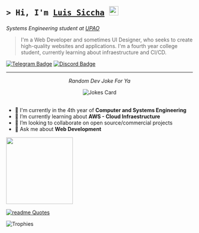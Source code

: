 

<!--
<img src="https://readme-jokes.vercel.app/api?theme=react" alt="Jokes Card" />
-->

## <p align="left"><samp>&gt; Hi, I'm <a href="https://github.com/LSiccha">Luis Siccha</a> <img src="https://media.giphy.com/media/hvRJCLFzcasrR4ia7z/giphy.gif" width="25"></samp></p>

<p align="center"></p>

<p><em>Systems Engineering student at <a href="https://upao.edu.pe">UPAO</a></br>
</em></p>

> I'm a Web Developer and sometimes UI Designer, who seeks to create high-quality websites and applications. I'm a fourth year college student, currently learning about infraestructure and CI/CD. 
  
  
  [![Telegram Badge](https://img.shields.io/badge/-Telegram-26A5E4?style=flat&logo=Telegram&logoColor=white)](https://t.me/LSiccha)
  [![Discord Badge](https://img.shields.io/badge/-Discord-5865F2?style=flat&logo=Discord&logoColor=white)](https://discordapp.com/users/915027947625263155/)

---

<div align="center">
    <p><em>Random Dev Joke For Ya</br>
    </em></p>
    <img src="https://readme-jokes.vercel.app/api?theme=react" alt="Jokes Card" />  
</div>

</br>

- 🔭 I'm currently in the 4th year of **Computer and Systems Engineering**
- 🌱 I’m currently learning about **AWS - Cloud Infraestructure**
- 👯 I’m looking to collaborate on open source/commercial projects
- 💬 Ask me about **Web Development**


<!--   <img height="180em" src="https://github-readme-stats.vercel.app/api/top-langs/?username=LSiccha&show_icons=true&hide_border=true&theme=tokyonight&layout=compact&langs_count=8" /> -->
  
  <img height="180em" src="https://github-readme-stats.vercel.app/api?username=LSiccha&show_icons=true&hide_border=true&&count_private=true&include_all_commits=true&theme=tokyonight" />
  
  [![readme Quotes](https://quotes-github-readme.vercel.app/api?type=horizontal&theme=monokai)](https://github.com/piyushsuthar/github-readme-quotes)
  
  ![Trophies](https://github-profile-trophy.vercel.app/?username=LSiccha&locale=en&row=1&theme=darkhub&margin-w=15&no-frame=true)

<!-- Here are some ideas to get you started:

- 🔭 I’m currently working on ...
- 🌱 I’m currently learning ...
- 👯 I’m looking to collaborate on ...
- 🤔 I’m looking for help with ...
- 💬 Ask me about ...
- 📫 How to reach me: ...
- 😄 Pronouns: ...
- ⚡ Fun fact: ...
-->
